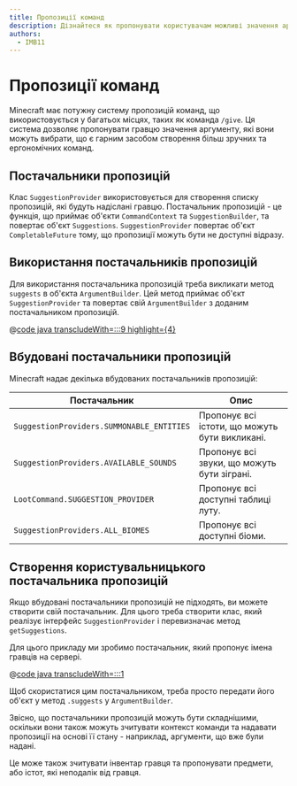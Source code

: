 ```yaml
---
title: Пропозиції команд
description: Дізнайтеся як пропонувати користувачам можливі значення аргументу команди.
authors:
  - IMB11
---
```


# Пропозиції команд

Minecraft має потужну систему пропозицій команд, що використовується у багатьох місцях, таких як команда `/give`. Ця система дозволяє пропонувати гравцю значення аргументу, які вони можуть вибрати, що є гарним засобом створення більш зручних та ергономічних команд.

## Постачальники пропозицій

Клас `SuggestionProvider` використовується для створення списку пропозицій, які будуть надіслані гравцю. Постачальник пропозицій - це функція, що приймає об'єкти `CommandContext` та `SuggestionBuilder`, та повертає об'єкт `Suggestions`. `SuggestionProvider` повертає об'єкт `CompletableFuture` тому, що пропозиції можуть бути не доступні відразу.

## Використання постачальників пропозицій

Для використання постачальника пропозицій треба викликати метод `suggests` в об'єкта `ArgumentBuilder`. Цей метод приймає об'єкт `SuggestionProvider` та повертає свій `ArgumentBuilder` з доданим постачальником пропозицій.

@[code java transcludeWith=:::9 highlight={4}](@/reference/latest/src/main/java/com/example/docs/command/FabricDocsReferenceCommands.java)

## Вбудовані постачальники пропозицій

Minecraft надає декілька вбудованих постачальників пропозицій:

| Постачальник                              | Опис                                                           |
| ----------------------------------------- | -------------------------------------------------------------- |
| `SuggestionProviders.SUMMONABLE_ENTITIES` | Пропонує всі істоти, що можуть бути викликані. |
| `SuggestionProviders.AVAILABLE_SOUNDS`    | Пропонує всі звуки, що можуть бути зіграні.    |
| `LootCommand.SUGGESTION_PROVIDER`         | Пропонує всі доступні таблиці луту.            |
| `SuggestionProviders.ALL_BIOMES`          | Пропонує всі доступні біоми.                   |

## Створення користувальницького постачальника пропозицій

Якщо вбудовані постачальники пропозицій не підходять, ви можете створити свій постачальник. Для цього треба створити клас, який реалізує інтерфейс `SuggestionProvider` і перевизначає метод `getSuggestions`.

Для цього прикладу ми зробимо постачальник, який пропонує імена гравців на сервері.

@[code java transcludeWith=:::1](@/reference/latest/src/main/java/com/example/docs/command/PlayerSuggestionProvider.java)

Щоб скористатися цим постачальником, треба просто передати його об'єкт у метод `.suggests` у `ArgumentBuilder`.

Звісно, що постачальники пропозицій можуть бути складнішими, оскільки вони також можуть зчитувати контекст команди та надавати пропозиції на основі її стану - наприклад, аргументи, що вже були надані.

Це може також зчитувати інвентар гравця та пропонувати предмети, або істот, які неподалік від гравця.
